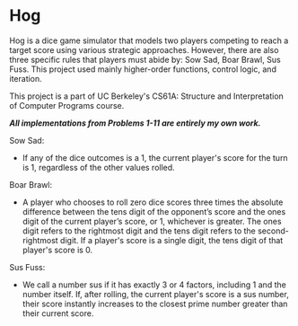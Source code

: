 # Hog
Hog is a dice game simulator that models two players competing to reach a target score using various strategic approaches. However, there are also three specific rules that players must abide by: Sow Sad, Boar Brawl, Sus Fuss. This project used mainly higher-order functions, control logic, and iteration. 

This project is a part of UC Berkeley's CS61A: Structure and Interpretation of Computer Programs course.

***All implementations from Problems 1-11 are entirely my own work.***

Sow Sad:
- If any of the dice outcomes is a 1, the current player's score for the turn is 1, regardless of the other values rolled.

Boar Brawl:
- A player who chooses to roll zero dice scores three times the absolute difference between the tens digit of the opponent’s score and the ones digit of the current player’s score, or 1, whichever is greater. The ones digit refers to the rightmost digit and the tens digit refers to the second-rightmost digit. If a player's score is a single digit, the tens digit of that player's score is 0.

Sus Fuss:
- We call a number sus if it has exactly 3 or 4 factors, including 1 and the number itself. If, after rolling, the current player's score is a sus number, their score instantly increases to the closest prime number greater than their current score. 





           
